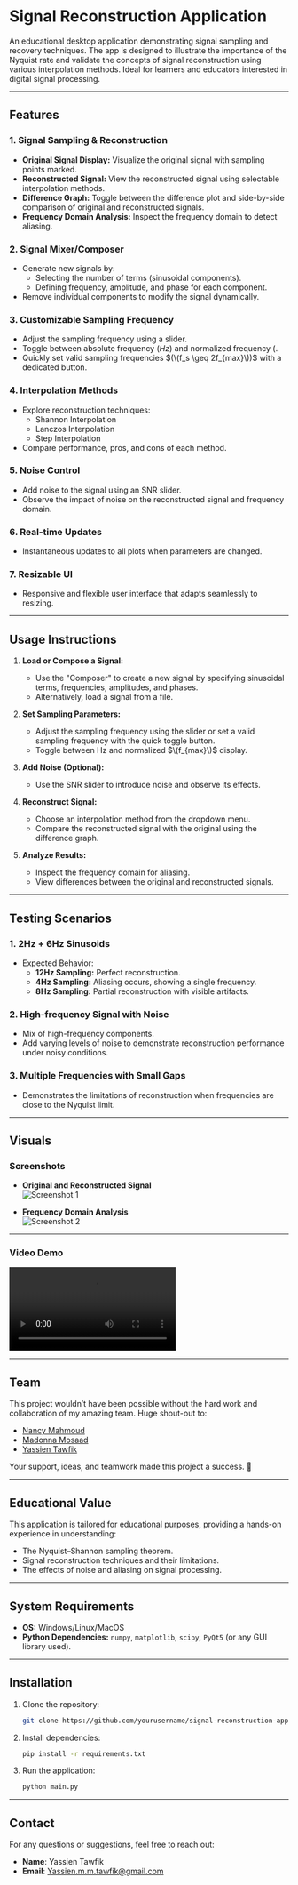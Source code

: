 # Signal Reconstruction Application

An educational desktop application demonstrating signal sampling and recovery techniques. The app is designed to illustrate the importance of the Nyquist rate and validate the concepts of signal reconstruction using various interpolation methods. Ideal for learners and educators interested in digital signal processing.

---

## Features

### 1. **Signal Sampling & Reconstruction**
   - **Original Signal Display:** Visualize the original signal with sampling points marked.
   - **Reconstructed Signal:** View the reconstructed signal using selectable interpolation methods.
   - **Difference Graph:** Toggle between the difference plot and side-by-side comparison of original and reconstructed signals.
   - **Frequency Domain Analysis:** Inspect the frequency domain to detect aliasing.

### 2. **Signal Mixer/Composer**
   - Generate new signals by:
     - Selecting the number of terms (sinusoidal components).
     - Defining frequency, amplitude, and phase for each component.
   - Remove individual components to modify the signal dynamically.

### 3. **Customizable Sampling Frequency**
   - Adjust the sampling frequency using a slider.
   - Toggle between absolute frequency $(Hz)$ and normalized frequency $(% of \(f_{max}\))$.
   - Quickly set valid sampling frequencies $(\(f_s \geq 2f_{max}\))$ with a dedicated button.

### 4. **Interpolation Methods**
   - Explore reconstruction techniques:
     - Shannon Interpolation
     - Lanczos Interpolation
     - Step Interpolation
   - Compare performance, pros, and cons of each method.

### 5. **Noise Control**
   - Add noise to the signal using an SNR slider.
   - Observe the impact of noise on the reconstructed signal and frequency domain.

### 6. **Real-time Updates**
   - Instantaneous updates to all plots when parameters are changed.

### 7. **Resizable UI**
   - Responsive and flexible user interface that adapts seamlessly to resizing.

---

## Usage Instructions

1. **Load or Compose a Signal:**
   - Use the "Composer" to create a new signal by specifying sinusoidal terms, frequencies, amplitudes, and phases.
   - Alternatively, load a signal from a file.

2. **Set Sampling Parameters:**
   - Adjust the sampling frequency using the slider or set a valid sampling frequency with the quick toggle button.
   - Toggle between Hz and normalized $\(f_{max}\)$ display.

3. **Add Noise (Optional):**
   - Use the SNR slider to introduce noise and observe its effects.

4. **Reconstruct Signal:**
   - Choose an interpolation method from the dropdown menu.
   - Compare the reconstructed signal with the original using the difference graph.

5. **Analyze Results:**
   - Inspect the frequency domain for aliasing.
   - View differences between the original and reconstructed signals.

---

## Testing Scenarios

### 1. **2Hz + 6Hz Sinusoids**
   - Expected Behavior:
     - **12Hz Sampling:** Perfect reconstruction.
     - **4Hz Sampling:** Aliasing occurs, showing a single frequency.
     - **8Hz Sampling:** Partial reconstruction with visible artifacts.

### 2. **High-frequency Signal with Noise**
   - Mix of high-frequency components.
   - Add varying levels of noise to demonstrate reconstruction performance under noisy conditions.

### 3. **Multiple Frequencies with Small Gaps**
   - Demonstrates the limitations of reconstruction when frequencies are close to the Nyquist limit.

---

## Visuals

### Screenshots
- **Original and Reconstructed Signal**  
  ![Screenshot 1](https://github.com/user-attachments/assets/405f6756-7cfe-4b54-abe8-7c4276e5f837)

- **Frequency Domain Analysis**  
  ![Screenshot 2](https://github.com/user-attachments/assets/5e10d14a-a1cd-42ca-933f-b22684bef504)


---
### Video Demo
<video src="https://github.com/user-attachments/assets/b83ee1ba-57ab-4690-bb54-5d0bb85fbbf5" controls="controls" style="max-width: 100%;"></video>

---

## Team

This project wouldn’t have been possible without the hard work and collaboration of my amazing team. Huge shout-out to:

- [Nancy Mahmoud](https://github.com/nancymahmoud1)
- [Madonna Mosaad](https://github.com/madonna-mosaad)
- [Yassien Tawfik](https://github.com/YassienTawfikk)


Your support, ideas, and teamwork made this project a success. 🎉

---

## Educational Value
This application is tailored for educational purposes, providing a hands-on experience in understanding:
   - The Nyquist–Shannon sampling theorem.
   - Signal reconstruction techniques and their limitations.
   - The effects of noise and aliasing on signal processing.

---

## System Requirements
- **OS:** Windows/Linux/MacOS
- **Python Dependencies:** `numpy`, `matplotlib`, `scipy`, `PyQt5` (or any GUI library used).

---

## Installation

1. Clone the repository:
   ```bash
   git clone https://github.com/yourusername/signal-reconstruction-app.git
   ```
2. Install dependencies:
   ```bash
   pip install -r requirements.txt
   ```
3. Run the application:
   ```bash
   python main.py
   ```
---
## Contact

For any questions or suggestions, feel free to reach out:

- **Name**: Yassien Tawfik
- **Email**: Yassien.m.m.tawfik@gmail.com
